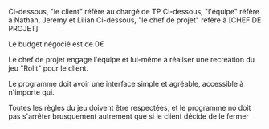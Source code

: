 Ci-dessous, "le client"             réfère au chargé de TP
Ci-dessous, "l'équipe"              réfère à Nathan, Jeremy et Lilian
Ci-dessous, "le chef de projet"     réfère à [CHEF DE PROJET]

Le budget négocié est de 0€

Le chef de projet engage l'équipe et lui-même à réaliser une recréation du jeu "Rolit" pour le client.

Le programme doit avoir une interface simple et agréable, accessible à n'importe qui.

Toutes les règles du jeu doivent être respectées, et le programme no doit pas s'arrêter brusquement autrement que si le client décide de le fermer
